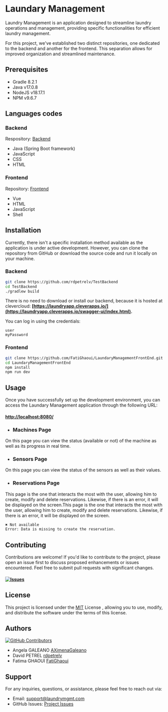 # Laundary Management
Laundry Management is an application designed to streamline laundry operations and management, providing specific functionalities for efficient laundry management.

For this project, we've established two distinct repositories, one dedicated to the backend and another for the frontend. This separation allows for improved organization and streamlined maintenance.

## Prerequisites
- Gradle 8.2.1
- Java v17.0.8
- NodeJS  v18.17.1
- NPM v9.6.7


## Languages codes
### Backend
Respository: [Backend](https://github.com/rdpetrelv/TestBackend)
- Java (Spring Boot framework)
- JavaScript
- CSS
- HTML

### Frontend
Repository: [Frontend](https://github.com/FatiGhaoui/LaundaryManagementFrontEnd.git)
- Vue
- HTML
- JavaScript
- Shell

## Installation
Currently, there isn't a specific installation method available as the application is under active development. However, you can clone the repository from GitHub or download the source code and run it locally on your machine.

### Backend
```bash
git clone https://github.com/rdpetrelv/TestBackend
cd TestBackend
./gradlew build
```
There is no need to download or install our backend, because it is hosted at clevercloud:
**[https://laundryapp.cleverapps.io/](https://laundryapp.cleverapps.io/swagger-ui/index.html).**

You can log in using the credentials:
```
user
myPassword
````


### Frontend
```bash
git clone https://github.com/FatiGhaoui/LaundaryManagementFrontEnd.git
cd LaundaryManagementFrontEnd
npm install
npm run dev
```
## Usage
Once you have successfully set up the development environment, you can access the Laundary Management application through the following URL:
#### [http://localhost:8080/](http://localhost:8080/)

- ###  Machines Page
On this page you can view the status (available or not) of the machine as well as its progress in real time.

- ###  Sensors Page
On this page you can view the status of the sensors as well as their values.

- ###  Reservations Page
This page is the one that interacts the most with the user, allowing him to create, modify and delete reservations. Likewise, if there is an error, it will be displayed on the screen.This page is the one that interacts the most with the user, allowing him to create, modify and delete reservations. Likewise, if there is an error, it will be displayed on the screen.

```bash
✖ Not available
Error: Data is missing to create the reservation.
```

## Contributing

Contributions are welcome! If you'd like to contribute to the project, please open an issue first to discuss proposed enhancements or issues encountered. Feel free to submit pull requests with significant changes.
#### [![Issues](https://img.shields.io/github/issues/FatiGhaoui/LaundaryManagementFrontEnd)](https://github.com/FatiGhaoui/LaundaryManagementFrontEnd/issues)


## License
This project is licensed under the [MIT](https://choosealicense.com/licenses/mit/) License , allowing you to use, modify, and distribute the software under the terms of this license.

## Authors
[![GitHub Contributors](https://img.shields.io/github/contributors/FatiGhaoui/LaundaryManagementFrontEnd)](https://github.com/FatiGhaoui/LaundaryManagementFrontEnd/graphs/contributors)

- Angela GALEANO   [AXimenaGaleano](https://github.com/AXimenaGaleano)
- David PETREL [rdpetrelv](https://github.com/rdpetrelv)
- Fatima GHAOUI [FatiGhaoui](https://github.com/FatiGhaoui)

## Support
For any inquiries, questions, or assistance, please feel free to reach out via:

- Email: [support@laundrymgmt.com](mailto:support@laundrymgmt.com)
- GitHub Issues: [Project Issues](https://github.com/FatiGhaoui/LaundaryManagementFrontEnd/issues)